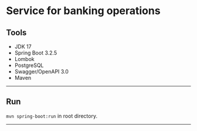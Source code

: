 # Service for banking operations

## Tools

- JDK 17
- Spring Boot 3.2.5
- Lombok
- PostgreSQL
- Swagger/OpenAPI 3.0
- Maven

-----------------------------------------------------

## Run

`mvn spring-boot:run` in root directory.

-----------------------------------------------------